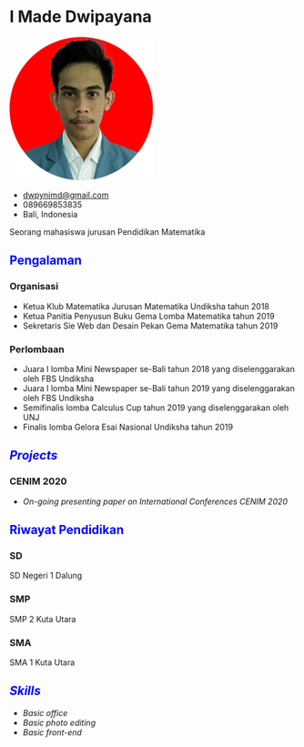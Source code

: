# I Made Dwipayana

<img src="img/ava.png" style="width:50%;height=auto;">

- <dwpynimd@gmail.com>
- 089669853835
- Bali, Indonesia

Seorang mahasiswa jurusan Pendidikan Matematika

## <span style="color:blue">Pengalaman</span>

### Organisasi

 - Ketua Klub Matematika Jurusan Matematika Undiksha tahun 2018
 - Ketua Panitia Penyusun Buku Gema Lomba Matematika tahun 2019
 - Sekretaris Sie Web dan Desain Pekan Gema Matematika tahun 2019

### Perlombaan

 - Juara I lomba Mini Newspaper se-Bali tahun 2018 yang diselenggarakan oleh FBS Undiksha
 - Juara I lomba Mini Newspaper se-Bali tahun 2019 yang diselenggarakan oleh FBS Undiksha
 - Semifinalis lomba Calculus Cup tahun 2019 yang diselenggarakan oleh UNJ 
 - Finalis lomba Gelora Esai Nasional Undiksha tahun 2019

## <span style="color:blue">*Projects*</span>

### CENIM 2020

- *On-going presenting paper on International Conferences CENIM 2020*

## <span style="color:blue">Riwayat Pendidikan</span>

### SD

SD Negeri 1 Dalung

### SMP

SMP 2 Kuta Utara

### SMA

SMA 1 Kuta Utara

## <span style="color:blue">*Skills*</span>

 - *Basic office*
 - *Basic photo editing*
 - *Basic front-end*
